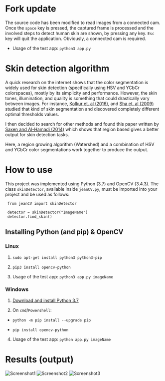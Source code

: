 # Fork update

The source code has been modified to read images from a connected cam. Once the `space` key is pressed, the captured frame is processed and the involved steps to detect human skin are shown, by pressing any key. `Esc` key will quit the application. Obviously, a connected cam is required.

* Usage of the test app: `python3 app.py`

# Skin detection algorithm

A quick research on the internet shows that the color segmentation is widely used for skin detection (specifically using HSV and YCbCr colorspaces), mostly by its simplicity and performance. However, the skin tones, illumination, and quality is something that could drastically vary between images. For instance, [Kolkur et. al (2016)](https://arxiv.org/ftp/arxiv/papers/1708/1708.02694.pdf),  and [Sha et. al (2009)](https://www.researchgate.net/publication/221365117_Combinatorial_Color_Space_Models_for_Skin_Detection_in_Sub-continental_Human_Images) studied that kind of skin segmentation and discovered completely different optimal thresholds values. 

I then decided to search for other methods and found this paper written by [Saxen and Al-Hamadi (2014)](https://www.researchgate.net/publication/267642008_COLOR-BASED_SKIN_SEGMENTATION_AN_EVALUATION_OF_THE_STATE_OF_THE_ART) which shows that region based gives a better output for skin detection tasks.

Here, a region growing algorithm (Watershed) and a combination of HSV and YCbCr color segmentations work together to produce the output.


# How to use

This project was implemented using Python (3.7) and OpenCV (3.4.3). The class `skinDetector`, available inside `jeanCV.py`, must be imported into your project and be used as follows:

```
 from jeanCV import skinDetector 

 detector = skinDetector("ImageName")
 detector.find_skin()
```

## Installing Python (and pip) & OpenCV

### Linux 

1. `sudo apt-get install python3 python3-pip`

2. `pip3 install opencv-python` 

3. Usage of the test app: `python3 app.py imageName`
 

### Windows 

1. [Download and install Python 3.7](https://www.python.org/ftp/python/3.7.0/python-3.7.0.exe)

2. On `cmd`/`Powershell`:
* `python -m pip install --upgrade pip`

* `pip install opencv-python`

4. Usage of the test app: `python app.py imageName`


# Results (output)

![Screenshot1](https://i.imgur.com/9ulj5Fw.png)
![Screenshot2](https://i.imgur.com/iLMyYyc.png)
![Screenshot3](https://i.imgur.com/lnoUDpe.png)